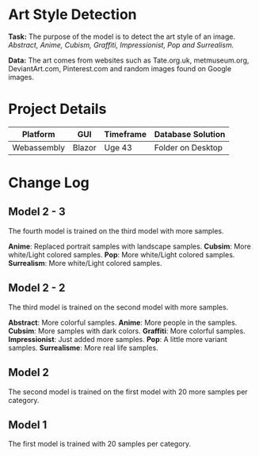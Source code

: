 # Art Style Detection
**Task:** The purpose of the model is to detect the art style of an image.
_Abstract, Anime, Cubism, Graffiti, Impressionist, Pop and Surrealism._ 

**Data:** The art comes from websites such as Tate.org.uk, metmuseum.org, DeviantArt.com, Pinterest.com and random images found on Google images.

# Project Details
| Platform    | GUI    | Timeframe | Database Solution|
|-------------|------- |-----------|------------------|
| Webassembly | Blazor | Uge 43    | Folder on Desktop|

# Change Log

## Model  2 - 3 
The fourth model is trained on the third model with more samples.

**Anime**: Replaced portrait samples with landscape samples.
**Cubsim**: More white/Light colored samples.
**Pop**: More white/Light colored samples.
**Surrealism**: More white/Light colored samples.

## Model 2 - 2 
The third model is trained on the second model with more samples.

**Abstract**: More colorful samples.
**Anime**: More people in the samples.
**Cubsim**: More samples with dark colors.
**Graffiti**: More colorful samples.
**Impressionist**: Just added more samples.
**Pop**: A little more variant samples.
**Surrealisme**: More real life samples.

## Model 2
The second model is trained on the first model with 20 more samples per category.

## Model 1
The first model is trained with 20 samples per category.
